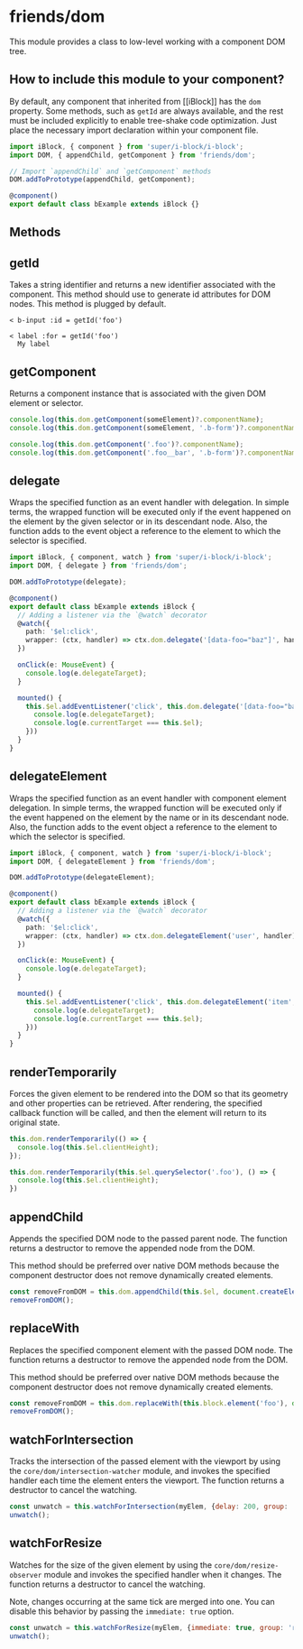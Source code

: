 # friends/dom

This module provides a class to low-level working with a component DOM tree.

## How to include this module to your component?

By default, any component that inherited from [[iBlock]] has the `dom` property.
Some methods, such as `getId` are always available, and the rest must be included explicitly to enable tree-shake code
optimization. Just place the necessary import declaration within your component file.

```typescript
import iBlock, { component } from 'super/i-block/i-block';
import DOM, { appendChild, getComponent } from 'friends/dom';

// Import `appendChild` and `getComponent` methods
DOM.addToPrototype(appendChild, getComponent);

@component()
export default class bExample extends iBlock {}
```

## Methods

## getId

Takes a string identifier and returns a new identifier associated with the component.
This method should use to generate id attributes for DOM nodes.
This method is plugged by default.

```
< b-input :id = getId('foo')

< label :for = getId('foo')
  My label
```

## getComponent

Returns a component instance that is associated with the given DOM element or selector.

```js
console.log(this.dom.getComponent(someElement)?.componentName);
console.log(this.dom.getComponent(someElement, '.b-form')?.componentName);

console.log(this.dom.getComponent('.foo')?.componentName);
console.log(this.dom.getComponent('.foo__bar', '.b-form')?.componentName);
```

## delegate

Wraps the specified function as an event handler with delegation.
In simple terms, the wrapped function will be executed only if the event happened on the element by the given
selector or in its descendant node. Also, the function adds to the event object a reference to the element to which
the selector is specified.

```typescript
import iBlock, { component, watch } from 'super/i-block/i-block';
import DOM, { delegate } from 'friends/dom';

DOM.addToPrototype(delegate);

@component()
export default class bExample extends iBlock {
  // Adding a listener via the `@watch` decorator
  @watch({
    path: '$el:click',
    wrapper: (ctx, handler) => ctx.dom.delegate('[data-foo="baz"]', handler)
  })

  onClick(e: MouseEvent) {
    console.log(e.delegateTarget);
  }

  mounted() {
    this.$el.addEventListener('click', this.dom.delegate('[data-foo="bar"]', (e: MouseEvent) => {
      console.log(e.delegateTarget);
      console.log(e.currentTarget === this.$el);
    }))
  }
}
```

## delegateElement

Wraps the specified function as an event handler with component element delegation.
In simple terms, the wrapped function will be executed only if the event happened on the element by the name or
in its descendant node. Also, the function adds to the event object a reference to the element to which the selector
is specified.

```typescript
import iBlock, { component, watch } from 'super/i-block/i-block';
import DOM, { delegateElement } from 'friends/dom';

DOM.addToPrototype(delegateElement);

@component()
export default class bExample extends iBlock {
  // Adding a listener via the `@watch` decorator
  @watch({
    path: '$el:click',
    wrapper: (ctx, handler) => ctx.dom.delegateElement('user', handler)
  })

  onClick(e: MouseEvent) {
    console.log(e.delegateTarget);
  }

  mounted() {
    this.$el.addEventListener('click', this.dom.delegateElement('item', (e: MouseEvent) => {
      console.log(e.delegateTarget);
      console.log(e.currentTarget === this.$el);
    }))
  }
}
```

## renderTemporarily

Forces the given element to be rendered into the DOM so that its geometry and other properties can be retrieved.
After rendering, the specified callback function will be called, and then the element will return to its original state.

```js
this.dom.renderTemporarily(() => {
  console.log(this.$el.clientHeight);
});

this.dom.renderTemporarily(this.$el.querySelector('.foo'), () => {
  console.log(this.$el.clientHeight);
})
```

## appendChild

Appends the specified DOM node to the passed parent node.
The function returns a destructor to remove the appended node from the DOM.

This method should be preferred over native DOM methods because the component destructor does not remove dynamically
created elements.

```js
const removeFromDOM = this.dom.appendChild(this.$el, document.createElement('button'));
removeFromDOM();
```

## replaceWith

Replaces the specified component element with the passed DOM node.
The function returns a destructor to remove the appended node from the DOM.

This method should be preferred over native DOM methods because the component destructor does not remove dynamically
created elements.

```js
const removeFromDOM = this.dom.replaceWith(this.block.element('foo'), document.createElement('button'));
removeFromDOM();
```

## watchForIntersection

Tracks the intersection of the passed element with the viewport by using the `core/dom/intersection-watcher` module,
and invokes the specified handler each time the element enters the viewport.
The function returns a destructor to cancel the watching.

```js
const unwatch = this.watchForIntersection(myElem, {delay: 200, group: 'inView'})
unwatch();
```

## watchForResize

Watches for the size of the given element by using the `core/dom/resize-observer` module and invokes the specified handler when it changes.
The function returns a destructor to cancel the watching.

Note, changes occurring at the same tick are merged into one.
You can disable this behavior by passing the `immediate: true` option.

```js
const unwatch = this.watchForResize(myElem, {immediate: true, group: 'resize'})
unwatch();
```
